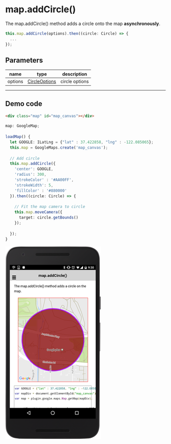 # map.addCircle()

The map.addCircle() method adds a circle onto the map **asynchronously**.

```typescript
this.map.addCircle(options).then((circle: Circle) => {
  ...
});
```

## Parameters

name           | type                                             | description
---------------|--------------------------------------------------|---------------------------------------
options        | [CircleOptions](../../circleoptions/README.md)   | circle options
----------------------------------------------------------------------------------------------------------


## Demo code

```html
<div class="map" id="map_canvas"></div>
```

```typescript
map: GoogleMap;

loadMap() {
  let GOOGLE: ILatLng = {"lat" : 37.422858, "lng" : -122.085065};
  this.map = GoogleMaps.create('map_canvas');

  // Add circle
  this.map.addCircle({
    'center': GOOGLE,
    'radius': 300,
    'strokeColor' : '#AA00FF',
    'strokeWidth': 5,
    'fillColor' : '#880000'
  }).then((circle: Circle) => {

    // Fit the map camera to circle
    this.map.moveCamera({
      target: circle.getBounds()
    });

  });
}
```

![](image.png)
